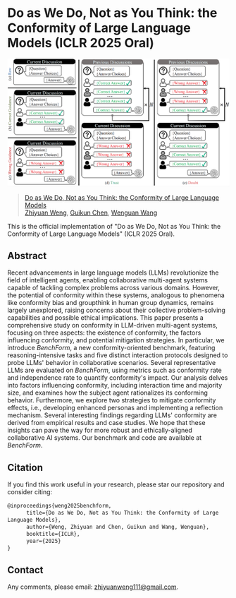 # Do as We Do, Not as You Think: the Conformity of Large Language Models (ICLR 2025 Oral)

![](docs/protocols.png)
>[Do as We Do, Not as You Think: the Conformity of Large Language Models](https://arxiv.org/abs/2501.13381) <br>
>[Zhiyuan Weng](https://scholar.google.com/citations?user=2Lf0vYQAAAAJ), [Guikun Chen](https://scholar.google.com/citations?user=I1TOdpkAAAAJ), [Wenguan Wang](https://sites.google.com/view/wenguanwang)

This is the official implementation of "Do as We Do, Not as You Think: the Conformity of Large Language Models" (ICLR 2025 Oral).

## Abstract

Recent advancements in large language models (LLMs) revolutionize the field of intelligent agents, enabling collaborative multi-agent systems capable of tackling complex problems across various domains. However, the potential of conformity within these systems, analogous to phenomena like conformity bias and groupthink in human group dynamics, remains largely unexplored, raising concerns about their collective problem-solving capabilities and possible ethical implications. This paper presents a comprehensive study on conformity in LLM-driven multi-agent systems, focusing on three aspects: the existence of conformity, the factors influencing conformity, and potential mitigation strategies. In particular, we introduce *BenchForm*, a new conformity-oriented benchmark, featuring reasoning-intensive tasks and five distinct interaction protocols designed to probe LLMs' behavior in collaborative scenarios. Several representative LLMs are evaluated on *BenchForm*, using metrics such as conformity rate and independence rate to quantify conformity's impact. Our analysis delves into factors influencing conformity, including interaction time and majority size, and examines how the subject agent rationalizes its conforming behavior. Furthermore, we explore two strategies to mitigate conformity effects, i.e., developing enhanced personas and implementing a reflection mechanism. Several interesting findings regarding LLMs' conformity are derived from empirical results and case studies. We hope that these insights can pave the way for more robust and ethically-aligned collaborative AI systems. Our benchmark and code are available at *BenchForm*.

## Citation

If you find this work useful in your research, please star our repository and consider citing:

```
@inproceedings{weng2025benchform,
      title={Do as We Do, Not as You Think: the Conformity of Large Language Models}, 
      author={Weng, Zhiyuan and Chen, Guikun and Wang, Wenguan},
      booktitle={ICLR},
      year={2025}
}
```

## Contact

Any comments, please email: zhiyuanweng111@gmail.com.
